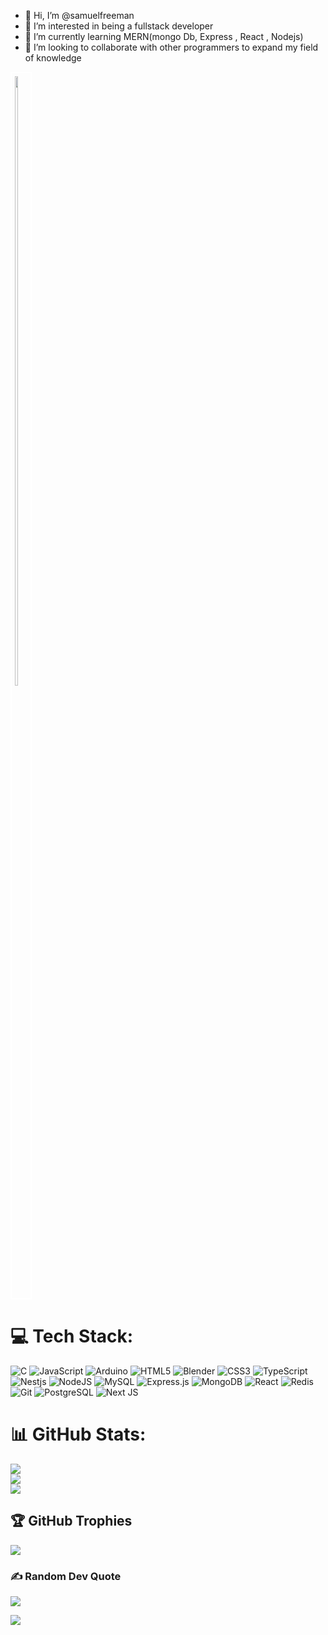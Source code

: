 - 👋 Hi, I’m @samuelfreeman
- 👀 I’m interested in being a fullstack developer
- 🌱 I’m currently learning MERN(mongo Db, Express , React , Nodejs)
- 💞️ I’m looking to collaborate with other programmers to expand my field of knowledge

<div style="display: inline-block; border: 2px solid white; padding: 5px;">
 <img src="https://media.giphy.com/media/Rpl1sod1vCXK0L2SUN/giphy.gif" width="50%">
</div>





# 💻 Tech Stack:
![C](https://img.shields.io/badge/c-%2300599C.svg?style=for-the-badge&logo=c&logoColor=white) ![JavaScript](https://img.shields.io/badge/javascript-%23323330.svg?style=for-the-badge&logo=javascript&logoColor=%23F7DF1E) ![Arduino](https://img.shields.io/badge/Arduino-00979D?style=for-the-badge&logo=Arduino&logoColor=white)
![HTML5](https://img.shields.io/badge/html5-%23E34F26.svg?style=for-the-badge&logo=html5&logoColor=white) ![Blender](https://img.shields.io/badge/Blender-F1C40F?style=for-the-badge&logo=blender&logoColor=white)
![CSS3](https://img.shields.io/badge/css3-%231572B6.svg?style=for-the-badge&logo=css3&logoColor=white) ![TypeScript](https://img.shields.io/badge/TypeScript-007ACC?style=for-the-badge&logo=typescript&logoColor=white)
![Nestjs](https://img.shields.io/badge/Nest.js-007ACC?style=for-the-badge&logo=nest.js&logoColor=white)
  ![NodeJS](https://img.shields.io/badge/node.js-6DA55F?style=for-the-badge&logo=node.js&logoColor=white)  ![MySQL](https://img.shields.io/badge/mysql-%2300f.svg?style=for-the-badge&logo=mysql&logoColor=white)  ![Express.js](https://img.shields.io/badge/express.js-%23404d59.svg?style=for-the-badge)  ![MongoDB](https://img.shields.io/badge/mongodb-%234ea94b.svg?style=for-the-badge&logo=mongodb&logoColor=white) ![React](https://img.shields.io/badge/react-%2320232a.svg?style=for-the-badge&logo=react&logoColor=61DAFB) ![Redis](https://img.shields.io/badge/redis-%23DC382D.svg?style=for-the-badge&logo=redis&logoColor=white) ![Git](https://img.shields.io/badge/git-%23F05032.svg?style=for-the-badge&logo=git&logoColor=white)  ![PostgreSQL](https://img.shields.io/badge/postgres-%23336791.svg?style=for-the-badge&logo=postgresql&logoColor=white) ![Next JS](https://img.shields.io/badge/Next-black?style=for-the-badge&logo=next.js&logoColor=white)

# 📊 GitHub Stats:



![](https://github-readme-stats.vercel.app/api?username=samuelfreeman&theme=dark&hide_border=false&include_all_commits=false&count_private=false)<br/>
![](https://github-readme-streak-stats.herokuapp.com/?user=samuelfreeman&theme=dark&hide_border=false)<br/>
![](https://github-readme-stats.vercel.app/api/top-langs/?username=samuelfreeman&theme=dark&hide_border=false&include_all_commits=false&count_private=false&layout=compact)



## 🏆 GitHub Trophies
![](https://github-profile-trophy.vercel.app/?username=samuelfreeman&theme=radical&no-frame=false&no-bg=false&margin-w=4)

### ✍️ Random Dev Quote
![](https://quotes-github-readme.vercel.app/api?type=horizontal&theme=tokyonight)

[![](https://visitcount.itsvg.in/api?id=samuelfreeman&label=Profile%20Views&color=1&icon=5&pretty=false)](https://visitcount.itsvg.in)



  

